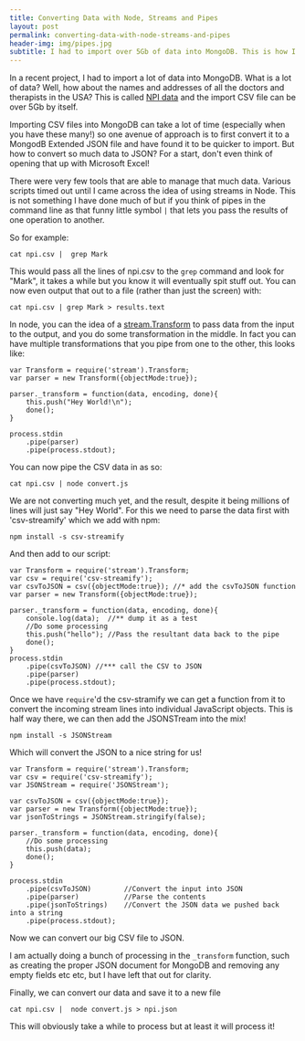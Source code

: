 ```yaml
---
title: Converting Data with Node, Streams and Pipes
layout: post
permalink: converting-data-with-node-streams-and-pipes
header-img: img/pipes.jpg
subtitle: I had to import over 5Gb of data into MongoDB. This is how I did it.
---
```

In a recent project, I had to import a lot of data into MongoDB. What is a lot of data? Well, how about the names and addresses of all the doctors and therapists in the USA? This is called [NPI data](http://download.cms.gov/nppes/NPI_Files.html "NPI Files") and the import CSV file can be over 5Gb by itself. 

Importing CSV files into MongoDB can take a lot of time (especially when you have these many!) so one avenue of approach is to first convert it to a MongodB Extended JSON file and have found it to be quicker to import. But how to convert so much data to JSON? For a start, don't even think of opening that up with Microsoft Excel! 

There were very few tools that are able to manage that much data. Various scripts timed out until I came across the idea of using streams in Node. This is not something I have done much of but if you think of pipes in the command line as that funny little symbol `|` that lets you pass the results of one operation to another. 

So for example:

	cat npi.csv |  grep Mark

This would pass all the lines of npi.csv to the `grep` command and look for "Mark", it takes a while but you know it will eventually spit stuff out. You can now even output that out to a file (rather than just the screen) with:

    cat npi.csv | grep Mark > results.text

 In node, you can the idea of a [stream.Transform](https://nodejs.org/api/stream.html#stream_class_stream_transform "Stream Node.js v5.8.0 Manual &amp; Documentation") to pass data from the input to the output, and you do some transformation in the middle. In fact you can have multiple transformations that you pipe from one to the other, this looks like:

    var Transform = require('stream').Transform;
    var parser = new Transform({objectMode:true});
    
    parser._transform = function(data, encoding, done){
        this.push("Hey World!\n");
        done();
    }
    
    process.stdin
        .pipe(parser)
        .pipe(process.stdout);

You can now pipe the CSV data in as so:

    cat npi.csv | node convert.js

We are not converting much yet, and the result, despite it being millions of lines will just say "Hey World".
For this we need to parse the data first with 'csv-streamify' which we add with npm:

    npm install -s csv-streamify

And then add to our script:

    var Transform = require('stream').Transform;
    var csv = require('csv-streamify'); 
    var csvToJSON = csv({objectMode:true}); //* add the csvToJSON function
    var parser = new Transform({objectMode:true});
    
    parser._transform = function(data, encoding, done){
        console.log(data);  //** dump it as a test
        //Do some processing 
        this.push("hello"); //Pass the resultant data back to the pipe
        done();
    }
    process.stdin
        .pipe(csvToJSON) //*** call the CSV to JSON
        .pipe(parser)
        .pipe(process.stdout);

Once we have `require`'d the csv-stramify we can get a function from it to convert the incoming stream lines into individual JavaScript objects. This is half way there, we can then add the JSONSTream into the mix! 

    npm install -s JSONStream

Which will convert the JSON to a nice string for us! 

    var Transform = require('stream').Transform;
    var csv = require('csv-streamify');
    var JSONStream = require('JSONStream');

    var csvToJSON = csv({objectMode:true});
    var parser = new Transform({objectMode:true});
    var jsonToStrings = JSONStream.stringify(false);

    parser._transform = function(data, encoding, done){
        //Do some processing 
        this.push(data);
        done();
    }

    process.stdin
        .pipe(csvToJSON)        //Convert the input into JSON
        .pipe(parser)           //Parse the contents
        .pipe(jsonToStrings)    //Convert the JSON data we pushed back into a string
        .pipe(process.stdout);

Now we can convert our big CSV file to JSON. 

I am actually doing a bunch of processing in the `_transform` function, such as creating the proper JSON document for MongoDB and removing any empty fields etc etc, but I have left that out for clarity.

Finally, we can convert our data and save it to a new file 
    
    cat npi.csv |  node convert.js > npi.json

This will obviously take a while to process but at least it will process it! 